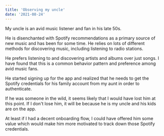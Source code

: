 ```yaml
---
title: 'Observing my uncle'
date: '2021-08-24'
---
```


My uncle is an avid music listener and fan in his late 50s. 

He is disenchanted with Spotify recommendations as a primary source of new music and has been for some time. He relies on lots of different methods for discovering music, including listening to radio stations.

He prefers listening to and discovering artists and albums over just songs. I have found that this is a common behavior pattern and preference among avid music fans.

He started signing up for the app and realized that he needs to get the Spotify credentials for his family account from my aunt in order to authenticate. 

If he was someone in the wild, it seems likely that I would have lost him at this point. If I don't lose him, it will be because he is my uncle and his kids are on the app. 

At least if I had a decent onboarding flow, I could have offered him some value which would make him more motivated to track down those Spotify credentials.